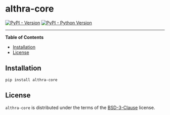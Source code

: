 # althra-core

[![PyPI - Version](https://img.shields.io/pypi/v/althra-core.svg)](https://pypi.org/project/althra-core)
[![PyPI - Python Version](https://img.shields.io/pypi/pyversions/althra-core.svg)](https://pypi.org/project/althra-core)

-----

**Table of Contents**

- [Installation](#installation)
- [License](#license)

## Installation

```console
pip install althra-core
```

## License

`althra-core` is distributed under the terms of the [BSD-3-Clause](https://spdx.org/licenses/BSD-3-Clause.html) license.
